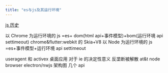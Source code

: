 ```yaml
---
title: "es与js及其运行环境"
---
```


[js 历史](https://blog.csdn.net/canfeit/article/details/82999393#mosaic)

以 Chrome 为运行环境的 js =es+ dom(html api+事件模型)+bom(运行环境 api settimeout)
chrome&flutter:webkit 的 Skia+V8
以 Node 为运行环境的 js =es+事件模型+运行环境 api settimeout

useragent 和 activex 桌面应用 对于 ie 的决定性意义
反垄断被解散 at&t
node browser electron/nwjs 架构图
几个 api
